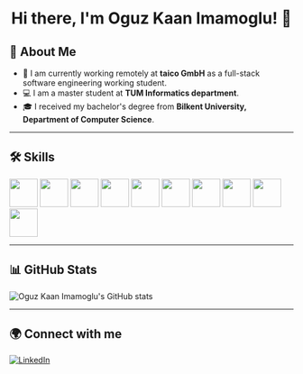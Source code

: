 <h1 align="center">Hi there, I'm Oguz Kaan Imamoglu! 👋</h1>

## 🚀 About Me  
- 🏢 I am currently working remotely at **taico GmbH** as a full-stack software engineering working student.  
- 💻 I am a master student at **TUM Informatics department**.
- 🎓 I received my bachelor's degree from **Bilkent University, Department of Computer Science**.
---

## 🛠️ Skills  

<p align="left">
    <img src="https://cdn.jsdelivr.net/gh/devicons/devicon/icons/python/python-original.svg" width="50" height="50"/>
    <img src="https://cdn.jsdelivr.net/gh/devicons/devicon/icons/react/react-original.svg" width="50" height="50"/>
    <img src="https://cdn.jsdelivr.net/gh/devicons/devicon/icons/java/java-original.svg" width="50" height="50"/>
    <img src="https://cdn.jsdelivr.net/gh/devicons/devicon/icons/postgresql/postgresql-original.svg" width="50" height="50"/>
    <img src="https://cdn.jsdelivr.net/gh/devicons/devicon/icons/docker/docker-original.svg" width="50" height="50"/>
    <img src="https://cdn.jsdelivr.net/gh/devicons/devicon/icons/googlecloud/googlecloud-original.svg" width="50" height="50"/>
    <img src="https://cdn.jsdelivr.net/gh/devicons/devicon/icons/spring/spring-original.svg" width="50" height="50"/>
    <img src="https://cdn.jsdelivr.net/gh/devicons/devicon/icons/pytorch/pytorch-original.svg" width="50" height="50"/>
    <img src="https://cdn.jsdelivr.net/gh/devicons/devicon/icons/git/git-original.svg" width="50" height="50"/>
    <img src="https://cdn.jsdelivr.net/gh/devicons/devicon/icons/linux/linux-original.svg" width="50" height="50"/>
</p>

---

## 📊 GitHub Stats  

![Oguz Kaan Imamoglu's GitHub stats](https://github-readme-stats.vercel.app/api?username=OguzKaanImamoglu&show_icons=true&theme=dark)  

---

## 🌍 Connect with me  

<p align="left">
    <a href="[https://linkedin.com/in/oguzkaanimamoglu](https://www.linkedin.com/in/oguz-kaan-imamoglu/)" target="_blank"><img src="https://www.vikingcamps.com/wp-content/uploads/2024/01/linkedin-logo-linkedin-icon-transparent-free-png.webp" alt="LinkedIn"></a>
</p>
